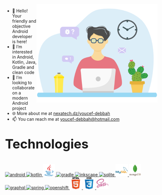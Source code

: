 <img align="right" alt="coding" width="400" src="dev-avatar.png">

- 👋 Hello! Your friendly and objective Android developer is here!
- 💞️ I’m interested in Android, Kotlin, Java, Gradle and clean code
- 👀 I’m looking to collaborate on a modern Android project
- 🌐 More about me at <a href="https://nexatech.dz/youcef-debbah/">nexatech.dz/youcef-debbah</a>
- 📫 You can reach me at youcef-debbah@hotmail.com

<p style="font-size:3em;font-weight:bold">Technologies</p>
<p align="left">
  <a href="https://www.android.com/" target="_blank" rel="icon" title="Android">
    <img src="https://www.vectorlogo.zone/logos/android/android-icon.svg" alt="android" width="40" height="40" />
  </a>
  <a href="https://kotlinlang.org/" target="_blank" rel="icon" title="Kotlin">
    <img src="https://www.vectorlogo.zone/logos/kotlinlang/kotlinlang-icon.svg" alt="kotlin" width="40" height="40" />
  </a>
  <a href="https://www.java.com" target="_blank" rel="icon" title="Java">
    <img src="https://raw.githubusercontent.com/devicons/devicon/master/icons/java/java-original.svg" alt="java" width="40" height="40" />
  </a>
  <a href="https://gradle.org/" target="_blank" rel="icon" title="Gradle">
    <img src="https://www.vectorlogo.zone/logos/gradle/gradle-icon.svg" alt="gradle" width="40" height="40" />
  </a>
  <a href="https://inkscape.org/" target="_blank" rel="icon" title="Inkscape">
    <img src="https://www.vectorlogo.zone/logos/inkscape/inkscape-icon.svg" alt="inkscape" width="40" height="40" />
  </a>

  <a href="https://www.sqlite.org/" target="_blank" rel="icon" title="SQLite">
    <img src="https://www.vectorlogo.zone/logos/sqlite/sqlite-icon.svg" alt="sqlite" width="40" height="40" />
  </a>
  <a href="https://www.mysql.com/" target="_blank" rel="icon" title="MySQL">
    <img src="https://raw.githubusercontent.com/devicons/devicon/master/icons/mysql/mysql-original-wordmark.svg" alt="mysql" width="40" height="40" />
  </a>
  <a href="https://www.mongodb.com/" target="_blank" rel="icon" title="MongoDB">
    <img src="https://raw.githubusercontent.com/devicons/devicon/master/icons/mongodb/mongodb-original-wordmark.svg" alt="mongodb" width="40" height="40" />
  </a>
  <a href="https://graphql.org/" target="_blank" rel="icon" title="GraphQL">
    <img src="https://www.vectorlogo.zone/logos/graphql/graphql-icon.svg" alt="graphql" width="40" height="40" />
  </a>
  <a href="https://spring.io/" target="_blank" rel="icon" title="Spring">
    <img src="https://www.vectorlogo.zone/logos/springio/springio-icon.svg" alt="spring" width="40" height="40" />
  </a>
  <a href="https://openshift.com/" target="_blank" rel="icon" title="OpenShift">
    <img src="https://www.vectorlogo.zone/logos/openshift/openshift-icon.svg" alt="openshift" width="40" height="40" />
  </a>

  <a href="https://www.w3.org/html/" target="_blank" rel="icon" title="HTML5">
    <img src="https://raw.githubusercontent.com/devicons/devicon/master/icons/html5/html5-original-wordmark.svg" alt="html5" width="40" height="40" />
  </a>
  <a href="https://www.w3schools.com/css/" target="_blank" rel="icon" title="CSS">
    <img src="https://raw.githubusercontent.com/devicons/devicon/master/icons/css3/css3-original-wordmark.svg" alt="css3" width="40" height="40" />
  </a>
  <a href="https://sass-lang.com" target="_blank" rel="icon" title="Sass">
    <img src="https://raw.githubusercontent.com/devicons/devicon/master/icons/sass/sass-original.svg" alt="sass" width="40" height="40" />
  </a>
</p>
